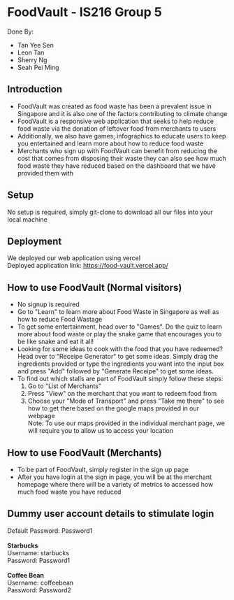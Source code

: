 # FoodVault - IS216 Group 5
Done By:
- Tan Yee Sen
- Leon Tan
- Sherry Ng
- Seah Pei Ming

## Introduction
- FoodVault was created as food waste has been a prevalent issue in Singapore and it is also one of the factors contributing to climate change
- FoodVault is a responsive web application that seeks to help reduce food waste via the donation of leftover food from merchants to users
- Additionally, we also have games, infographics to educate users to keep you entertained and learn more about how to reduce food waste
- Merchants who sign up with FoodVault can benefit from reducing the cost that comes from disposing their waste they can also see how much food waste they have reduced based on the dashboard that we have provided them with

## Setup 
No setup is required, simply git-clone to download all our files into your local machine

## Deployment
We deployed our web application using vercel <br>
Deployed application link: https://food-vault.vercel.app/

## How to use FoodVault (Normal visitors)
- No signup is required
- Go to "Learn" to learn more about Food Waste in Singapore as well as how to reduce Food Wastage 
- To get some entertainment, head over to "Games". Do the quiz to learn more about food waste or play the snake game that encourages you to be like snake and eat it all!
- Looking for some ideas to cook with the food that you have redeemed? Head over to "Receipe Generator" to get some ideas. Simply drag the ingredients provided or type the ingredients you want into the input box and press "Add" followed by "Generate Receipe" to get some ideas.
- To find out which stalls are part of FoodVault simply follow these steps:
  1) Go to "List of Merchants"
  2) Press "View" on the merchant that you want to redeem food from
  3) Choose your "Mode of Transport" and press "Take me there" to see how to get there based on the google maps provided in our webpage<br>
    Note: To use our maps provided in the individual merchant page, we will require you to allow us to access your location

## How to use FoodVault (Merchants)
- To be part of FoodVault, simply register in the sign up page
- After you have login at the sign in page, you will be at the merchant homepage where there will be a variety of metrics to accessed how much food waste you have reduced

## Dummy user account details to stimulate login

Default Password: Password1
<br>
<br>
**Starbucks**
<br>
Username: starbucks
<br>
Password: Password1  
<br>
**Coffee Bean**
<br>
Username: coffeebean
<br>
Password: Password2

